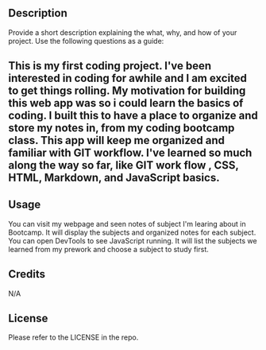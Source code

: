 # <Your-Project-Title>

## Description

Provide a short description explaining the what, why, and how of your project. Use the following questions as a guide:

This is my first coding project. I've been interested in coding for awhile and I am excited to get things rolling. My motivation for building this web app was so i could learn the basics  of coding. I built this to have a place to organize and store my notes in, from my coding bootcamp class. This app will keep me organized and familiar with GIT workflow. I've learned so much along the way so far, like GIT work flow , CSS, HTML, Markdown, and JavaScript basics. 
- 



## Usage

You can visit my webpage and seen notes of subject I'm learing about in Bootcamp. It will display the subjects and organized notes for each subject. You can open DevTools to see JavaScript running. It will list the subjects we learned from my prework and choose a subject to study first.




## Credits

N/A



## License

Please refer to the LICENSE in the repo.




